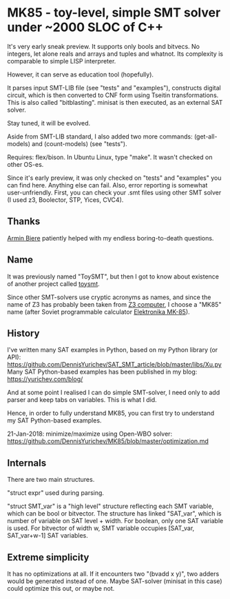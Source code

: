 # MK85 - toy-level, simple SMT solver under ~2000 SLOC of C++

It's very early sneak preview.
It supports only bools and bitvecs. No integers, let alone reals and arrays and tuples and whatnot.
Its complexity is comparable to simple LISP interpreter.

However, it can serve as education tool (hopefully).

It parses input SMT-LIB file (see "tests" and "examples"), constructs digital circuit, which is then converted to CNF form using Tseitin transformations.
This is also called "bitblasting".
minisat is then executed, as an external SAT solver.

Stay tuned, it will be evolved.

Aside from SMT-LIB standard, I also added two more commands: (get-all-models) and (count-models) (see "tests").

Requires: flex/bison.
In Ubuntu Linux, type "make".
It wasn't checked on other OS-es.

Since it's early preview, it was only checked on "tests" and "examples" you can find here.
Anything else can fail.
Also, error reporting is somewhat user-unfriendly.
First, you can check your .smt files using other SMT solver (I used z3, Boolector, STP, Yices, CVC4).

## Thanks

[Armin Biere](http://fmv.jku.at/biere/) patiently helped with my endless boring-to-death questions.

## Name

It was previously named "ToySMT", but then I got to know about existence of another project called [toysmt](https://github.com/msakai/toysolver).

Since other SMT-solvers use cryptic acronyms as names, and since the name of Z3 has probably been taken from [Z3 computer](https://en.wikipedia.org/wiki/Z3_%28computer%29),
I choose a "MK85" name (after Soviet programmable calculator [Elektronika MK-85](http://www.leningrad.su/museum/show_calc.php?n=224)).

## History

I've written many SAT examples in Python, based on my Python library (or API):
https://github.com/DennisYurichev/SAT_SMT_article/blob/master/libs/Xu.py
Many SAT Python-based examples has been published in my blog: https://yurichev.com/blog/

And at some point I realised I can do simple SMT-solver, I need only to add parser and keep tabs on variables.
This is what I did.

Hence, in order to fully understand MK85, you can first try to understand my SAT Python-based examples.

21-Jan-2018: minimize/maximize using Open-WBO solver: https://github.com/DennisYurichev/MK85/blob/master/optimization.md

## Internals

There are two main structures.

"struct expr" used during parsing.

"struct SMT_var" is a "high level" structure reflecting each SMT variable, which can be bool or bitvector.
The structure has linked "SAT_var", which is number of variable on SAT level + width.
For boolean, only one SAT variable is used.
For bitvector of width w, SMT variable occupies [SAT_var, SAT_var+w-1] SAT variables.

## Extreme simplicity

It has no optimizations at all.
If it encounters two "(bvadd x y)", two adders would be generated instead of one.
Maybe SAT-solver (minisat in this case) could optimize this out, or maybe not.

